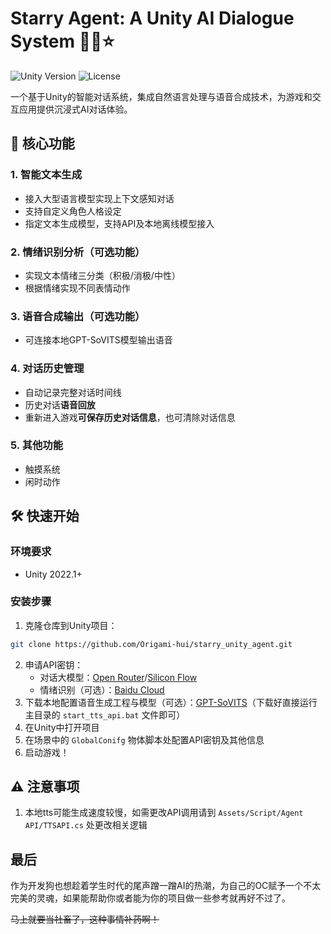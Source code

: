# Starry Agent: A Unity AI Dialogue System 🤖💬⭐

![Unity Version](https://img.shields.io/badge/Unity-2022.1.22f1c1%2B-blue)
![License](https://img.shields.io/badge/License-MIT-green)

一个基于Unity的智能对话系统，集成自然语言处理与语音合成技术，为游戏和交互应用提供沉浸式AI对话体验。

## 🌟 核心功能

### 1. 智能文本生成
- 接入大型语言模型实现上下文感知对话
- 支持自定义角色人格设定
- 指定文本生成模型，支持API及本地离线模型接入

### 2. 情绪识别分析（可选功能）
- 实现文本情绪三分类（积极/消极/中性）
- 根据情绪实现不同表情动作

### 3. 语音合成输出（可选功能）
- 可连接本地GPT-SoVITS模型输出语音

### 4. 对话历史管理
- 自动记录完整对话时间线
- 历史对话**语音回放**
- 重新进入游戏**可保存历史对话信息**，也可清除对话信息

### 5. 其他功能
- 触摸系统
- 闲时动作

## 🛠️ 快速开始

### 环境要求
- Unity 2022.1+


### 安装步骤
1. 克隆仓库到Unity项目：
```bash
git clone https://github.com/Origami-hui/starry_unity_agent.git
```
2. 申请API密钥：
    - 对话大模型：[Open Router](https://openrouter.ai/)/[Silicon Flow](https://cloud.siliconflow.cn/)
    - 情绪识别（可选）：[Baidu Cloud](https://console.bce.baidu.com/ai-engine/nlp/resource?_=1747500787133&apiId=32)
3. 下载本地配置语音生成工程与模型（可选）：[GPT-SoVITS](https://pan.baidu.com/s/1Ue0URTMda_seoQuLaPvPGA?pwd=ptqm)（下载好直接运行主目录的 `start_tts_api.bat` 文件即可）
4. 在Unity中打开项目
5. 在场景中的 `GlobalConifg` 物体脚本处配置API密钥及其他信息
6. 启动游戏！

## ⚠️ 注意事项

1. 本地tts可能生成速度较慢，如需更改API调用请到 `Assets/Script/Agent API/TTSAPI.cs` 处更改相关逻辑

## 最后

作为开发狗也想趁着学生时代的尾声蹭一蹭AI的热潮，为自己的OC赋予一个不太完美的灵魂，如果能帮助你或者能为你的项目做一些参考就再好不过了。

~~马上就要当社畜了，这种事情补药啊！~~
